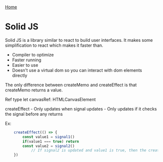 [Home](../README.md)

# Solid JS
Solid JS is a library similar to react to build user interfaces. It makes some simplification to react which makes it faster than.

- Compiler to optimize
- Faster running
- Easier to use
- Doesn't use a virtual dom so you can interact with dom elements directly

The only difference between createMemo and createEffect is that createMemo returns a value.

Ref type
	let canvasRef: HTMLCanvasElement

createEffect
	- Only updates when signal updates
	- Only updates if it checks the signal before any returns

Ex:
```javascript
	createEffect(() => {
		const value1 = signal1()
		if(value1 === true) return
		const value2 = signal2()
			// If signal2 is updated and value1 is true, then the createEffect doesn't get run again
	})
```